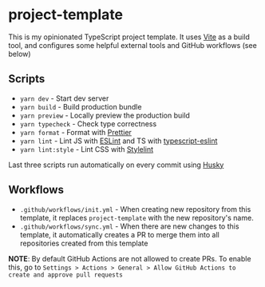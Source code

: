 # project-template

This is my opinionated TypeScript project template. It uses [Vite](https://vitejs.dev/) as a build tool, and configures some helpful external tools and GitHub workflows (see below)

## Scripts

- `yarn dev` - Start dev server
- `yarn build` - Build production bundle
- `yarn preview` - Locally preview the production build
- `yarn typecheck` - Check type correctness
- `yarn format` - Format with [Prettier](https://prettier.io/)
- `yarn lint` - Lint JS with [ESLint](https://eslint.org/) and TS with [typescript-eslint](https://typescript-eslint.io/)
- `yarn lint:style` - Lint CSS with [Stylelint](https://stylelint.io/)

Last three scripts run automatically on every commit using [Husky](https://typicode.github.io/husky/)

## Workflows

- `.github/workflows/init.yml` - When creating new repository from this template, it replaces `project-template` with the new repository's name.
- `.github/workflows/sync.yml` - When there are new changes to this template, it automatically creates a PR to merge them into all repositories created from this template

**NOTE**: By default GitHub Actions are not allowed to create PRs. To enable this, go to `Settings > Actions > General > Allow GitHub Actions to create and approve pull requests`
